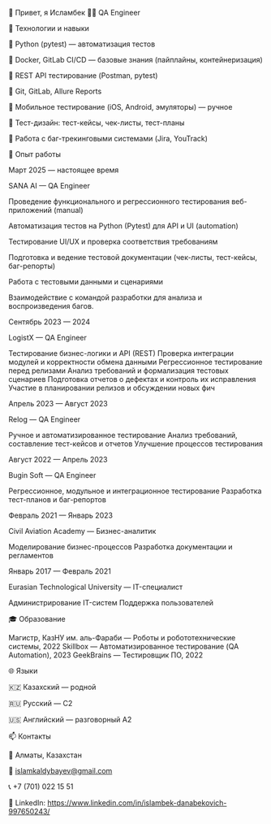 👋 Привет, я Исламбек
🧑‍💻 QA Engineer

🔧 Технологии и навыки

🐍 Python (pytest) — автоматизация тестов

🐳 Docker, GitLab CI/CD — базовые знания (пайплайны, контейнеризация)

🧪 REST API тестирование (Postman, pytest)

🧰 Git, GitLab, Allure Reports

📱 Мобильное тестирование (iOS, Android, эмуляторы) — ручное

📄 Тест-дизайн: тест-кейсы, чек-листы, тест-планы

🚨 Работа с баг-трекинговыми системами (Jira, YouTrack)

💼 Опыт работы

Март 2025 — настоящее время

SANA AI — QA Engineer

Проведение функционального и регрессионного тестирования веб-приложений (manual)

Автоматизация тестов на Python (Pytest) для API и UI (automation)

Тестирование UI/UX и проверка соответствия требованиям

Подготовка и ведение тестовой документации (чек-листы, тест-кейсы, баг-репорты)

Работа с тестовыми данными и сценариями

Взаимодействие с командой разработки для анализа и воспроизведения багов.

Сентябрь 2023 — 2024

LogistX — QA Engineer

Тестирование бизнес-логики и API (REST)
Проверка интеграции модулей и корректности обмена данными
Регрессионное тестирование перед релизами
Анализ требований и формализация тестовых сценариев
Подготовка отчетов о дефектах и контроль их исправления
Участие в планировании релизов и обсуждении новых фич

Апрель 2023 — Август 2023

Relog — QA Engineer

Ручное и автоматизированное тестирование
Анализ требований, составление тест-кейсов и отчетов
Улучшение процессов тестирования

Август 2022 — Апрель 2023

Bugin Soft — QA Engineer

Регрессионное, модульное и интеграционное тестирование
Разработка тест-планов и баг-репортов

Февраль 2021 — Январь 2023

Civil Aviation Academy — Бизнес-аналитик

Моделирование бизнес-процессов
Разработка документации и регламентов

Январь 2017 — Февраль 2021

Eurasian Technological University — IT-специалист

Администрирование IT-систем
Поддержка пользователей

🎓 Образование

Магистр, КазНУ им. аль-Фараби — Роботы и робототехнические системы, 2022
Skillbox — Автоматизированное тестирование (QA Automation), 2023
GeekBrains — Тестировщик ПО, 2022

🌐 Языки

🇰🇿 Казахский — родной

🇷🇺 Русский — C2

🇺🇸 Английский — разговорный A2

📫 Контакты

📍 Алматы, Казахстан

📧 islamkaldybayev@gmail.com

📞 +7 (701) 022 15 51

💼 LinkedIn: https://www.linkedin.com/in/islambek-danabekovich-997650243/
